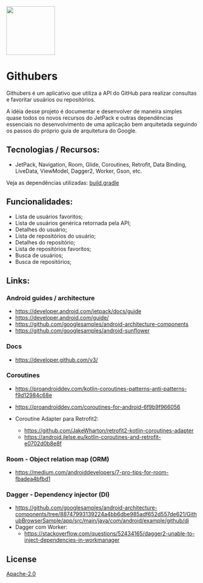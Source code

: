 <img src="https://github.com/helpdeveloper/githubers/blob/master/app/src/main/ic_launcher-web.png" width="128">

# Githubers

   Githubers é um aplicativo que utiliza a API do GitHub para realizar consultas e favoritar usuários ou repositórios.
   
   A idéia desse projeto é documentar e desenvolver de maneira simples quase todos os novos recursos do JetPack
 e outras dependências essenciais no desenvolvimento de uma aplicação bem arquitetada seguindo os passos do próprio
 guia de arquitetura do Google.
 
## Tecnologias / Recursos:

   - JetPack, Navigation, Room, Glide, Coroutines, Retrofit, Data Binding, LiveData, ViewModel, Dagger2, 
    Worker, Gson, etc.
    
   Veja as dependências utilizadas: [build.gradle](/app/build.gradle)

## Funcionalidades:

 - Lista de usuários favoritos;
 - Lista de usuários genérica retornada pela API;
 - Detalhes do usuário;
 - Lista de repositórios do usuário;
 - Detalhes do repositório;
 - Lista de repositórios favoritos;
 - Busca de usuários;
 - Busca de repositórios;

## Links:

### Android guides / architecture
 - https://developer.android.com/jetpack/docs/guide
 - https://developer.android.com/guide/
 - https://github.com/googlesamples/android-architecture-components
 - https://github.com/googlesamples/android-sunflower

### Docs
 - https://developer.github.com/v3/

### Coroutines
 - https://proandroiddev.com/kotlin-coroutines-patterns-anti-patterns-f9d12984c68e
 - https://proandroiddev.com/coroutines-for-android-6f9b9f966056

 - Coroutine Adapter para Retrofit2: 
     - https://github.com/JakeWharton/retrofit2-kotlin-coroutines-adapter
     - https://android.jlelse.eu/kotlin-coroutines-and-retrofit-e0702d0b8e8f

### Room - Object relation map (ORM)
 - https://medium.com/androiddevelopers/7-pro-tips-for-room-fbadea4bfbd1

### Dagger - Dependency injector (DI)
 - https://github.com/googlesamples/android-architecture-components/tree/88747993139224a4bb6dbe985adf652d557de621/GithubBrowserSample/app/src/main/java/com/android/example/github/di
 - Dagger com Worker:
     - https://stackoverflow.com/questions/52434165/dagger2-unable-to-inject-dependencies-in-workmanager

## License
[Apache-2.0](https://choosealicense.com/licenses/apache-2.0/)
